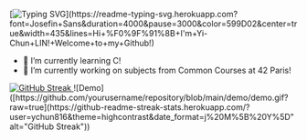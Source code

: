 [![Typing SVG](https://readme-typing-svg.herokuapp.com?font=Josefin+Sans&duration=4000&pause=3000&color=599D02&center=true&width=435&lines=Hi+%F0%9F%91%8B+I'm+Yi-Chun+LIN!+Welcome+to+my+Github!)](https://readme-typing-svg.herokuapp.com?font=Josefin+Sans&duration=4000&pause=3000&color=599D02&center=true&width=435&lines=Hi+%F0%9F%91%8B+I'm+Yi-Chun+LIN!+Welcome+to+my+Github!)

- 🌱 I’m currently learning C!
- 🔭 I’m currently working on subjects from Common Courses at 42 Paris!

<a href="https://github.com/DenverCoder1/github-readme-streak-stats">
   <img src="https://github-readme-streak-stats.herokuapp.com/?user=ychun816&theme=highcontrast&date_format=j%20M%5B%20Y%5D" alt="GitHub Streak" />
</a>
![Demo]([https://github.com/yourusername/repository/blob/main/demo/demo.gif?raw=true](https://github-readme-streak-stats.herokuapp.com/?user=ychun816&theme=highcontrast&date_format=j%20M%5B%20Y%5D" alt="GitHub Streak"))

<!--
**ychun816/ychun816** is a ✨ _special_ ✨ repository because its `README.md` (this file) appears on your GitHub profile.

Here are some ideas to get you started:

- 🔭 I’m currently working on ...
- 👯 I’m looking to collaborate on ...
- 🤔 I’m looking for help with ...
- 💬 Ask me about ...
- 📫 How to reach me: ...
- 😄 Pronouns: ...
- ⚡ Fun fact: ...
-->

